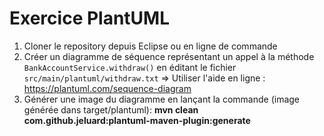 # Exercice PlantUML

1. Cloner le repository depuis Eclipse ou en ligne de commande
1. Créer un diagramme de séquence représentant un appel à la méthode `BankAccountService.withdraw()` en éditant le fichier `src/main/plantuml/withdraw.txt`
=> Utiliser l'aide en ligne : https://plantuml.com/sequence-diagram
1. Générer une image du diagramme en lançant la commande (image générée dans target/plantuml):
**mvn clean com.github.jeluard:plantuml-maven-plugin:generate**